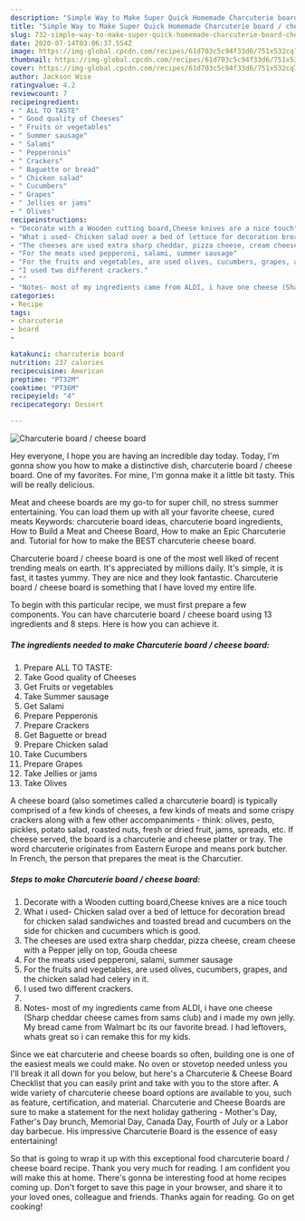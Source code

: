 ```yaml
---
description: "Simple Way to Make Super Quick Homemade Charcuterie board / cheese board"
title: "Simple Way to Make Super Quick Homemade Charcuterie board / cheese board"
slug: 732-simple-way-to-make-super-quick-homemade-charcuterie-board-cheese-board
date: 2020-07-14T03:06:37.554Z
image: https://img-global.cpcdn.com/recipes/61d703c5c94f33d6/751x532cq70/charcuterie-board-cheese-board-recipe-main-photo.jpg
thumbnail: https://img-global.cpcdn.com/recipes/61d703c5c94f33d6/751x532cq70/charcuterie-board-cheese-board-recipe-main-photo.jpg
cover: https://img-global.cpcdn.com/recipes/61d703c5c94f33d6/751x532cq70/charcuterie-board-cheese-board-recipe-main-photo.jpg
author: Jackson Wise
ratingvalue: 4.2
reviewcount: 7
recipeingredient:
- " ALL TO TASTE"
- " Good quality of Cheeses"
- " Fruits or vegetables"
- " Summer sausage"
- " Salami"
- " Pepperonis"
- " Crackers"
- " Baguette or bread"
- " Chicken salad"
- " Cucumbers"
- " Grapes"
- " Jellies or jams"
- " Olives"
recipeinstructions:
- "Decorate with a Wooden cutting board,Cheese knives are a nice touch"
- "What i used- Chicken salad over a bed of lettuce for decoration bread for chicken salad sandwiches and toasted bread and cucumbers on the side for chicken and cucumbers which is good."
- "The cheeses are used extra sharp cheddar, pizza cheese, cream cheese with a Pepper jelly on top, Gouda cheese"
- "For the meats used pepperoni, salami, summer sausage"
- "For the fruits and vegetables, are used olives, cucumbers, grapes, and the chicken salad had celery in it."
- "I used two different crackers."
- ""
- "Notes- most of my ingredients came from ALDI, i have one cheese (Sharp cheddar cheese cames from sams club) and i made my own jelly. My bread came from Walmart bc its our favorite bread. I had leftovers, whats great so i can remake this for my kids."
categories:
- Recipe
tags:
- charcuterie
- board
- 

katakunci: charcuterie board  
nutrition: 237 calories
recipecuisine: American
preptime: "PT32M"
cooktime: "PT36M"
recipeyield: "4"
recipecategory: Dessert

---
```



![Charcuterie board / cheese board](https://img-global.cpcdn.com/recipes/61d703c5c94f33d6/751x532cq70/charcuterie-board-cheese-board-recipe-main-photo.jpg)

Hey everyone, I hope you are having an incredible day today. Today, I'm gonna show you how to make a distinctive dish, charcuterie board / cheese board. One of my favorites. For mine, I'm gonna make it a little bit tasty. This will be really delicious.

Meat and cheese boards are my go-to for super chill, no stress summer entertaining. You can load them up with all your favorite cheese, cured meats Keywords: charcuterie board ideas, charcuterie board ingredients, How to Build a Meat and Cheese Board, How to make an Epic Charcuterie and. Tutorial for how to make the BEST charcuterie cheese board.

Charcuterie board / cheese board is one of the most well liked of recent trending meals on earth. It's appreciated by millions daily. It's simple, it is fast, it tastes yummy. They are nice and they look fantastic. Charcuterie board / cheese board is something that I have loved my entire life.


To begin with this particular recipe, we must first prepare a few components. You can have charcuterie board / cheese board using 13 ingredients and 8 steps. Here is how you can achieve it.

<!--inarticleads1-->

##### The ingredients needed to make Charcuterie board / cheese board:

1. Prepare  ALL TO TASTE:
1. Take  Good quality of Cheeses
1. Get  Fruits or vegetables
1. Take  Summer sausage
1. Get  Salami
1. Prepare  Pepperonis
1. Prepare  Crackers
1. Get  Baguette or bread
1. Prepare  Chicken salad
1. Take  Cucumbers
1. Prepare  Grapes
1. Take  Jellies or jams
1. Take  Olives


A cheese board (also sometimes called a charcuterie board) is typically comprised of a few kinds of cheeses, a few kinds of meats and some crispy crackers along with a few other accompaniments - think: olives, pesto, pickles, potato salad, roasted nuts, fresh or dried fruit, jams, spreads, etc. If cheese served, the board is a charcuterie and cheese platter or tray. The word charcuterie originates from Eastern Europe and means pork butcher. In French, the person that prepares the meat is the Charcutier. 

<!--inarticleads2-->

##### Steps to make Charcuterie board / cheese board:

1. Decorate with a Wooden cutting board,Cheese knives are a nice touch
1. What i used- Chicken salad over a bed of lettuce for decoration bread for chicken salad sandwiches and toasted bread and cucumbers on the side for chicken and cucumbers which is good.
1. The cheeses are used extra sharp cheddar, pizza cheese, cream cheese with a Pepper jelly on top, Gouda cheese
1. For the meats used pepperoni, salami, summer sausage
1. For the fruits and vegetables, are used olives, cucumbers, grapes, and the chicken salad had celery in it.
1. I used two different crackers.
1. 
1. Notes- most of my ingredients came from ALDI, i have one cheese (Sharp cheddar cheese cames from sams club) and i made my own jelly. My bread came from Walmart bc its our favorite bread. I had leftovers, whats great so i can remake this for my kids.


Since we eat charcuterie and cheese boards so often, building one is one of the easiest meals we could make. No oven or stovetop needed unless you I&#39;ll break it all down for you below, but here&#39;s a Charcuterie &amp; Cheese Board Checklist that you can easily print and take with you to the store after. A wide variety of charcuterie cheese board options are available to you, such as feature, certification, and material. Charcuterie and Cheese Boards are sure to make a statement for the next holiday gathering - Mother&#39;s Day, Father&#39;s Day brunch, Memorial Day, Canada Day, Fourth of July or a Labor day barbecue. His impressive Charcuterie Board is the essence of easy entertaining! 

So that is going to wrap it up with this exceptional food charcuterie board / cheese board recipe. Thank you very much for reading. I am confident you will make this at home. There's gonna be interesting food at home recipes coming up. Don't forget to save this page in your browser, and share it to your loved ones, colleague and friends. Thanks again for reading. Go on get cooking!
